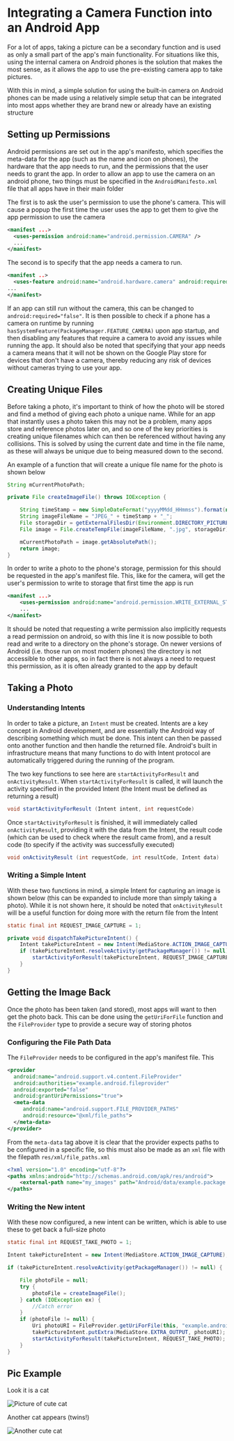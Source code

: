 # Integrating a Camera Function into an Android App

For a lot of apps, taking a picture can be a secondary function and is used as only a small part of the app's main functionality. For situations like this, using the internal camera on Android phones is the solution that makes the most sense, as it allows the app to use the pre-existing camera app to take pictures.

With this in mind, a simple solution for using the built-in camera on Android phones can be made using a relatively simple setup that can be integrated into most apps whether they are brand new or already have an existing structure

## Setting up Permissions

Android permissions are set out in the app's manifesto, which specifies the meta-data for the app (such as the name and icon on phones), the hardware that the app needs to run, and the permissions that the user needs to grant the app. In order to allow an app to use the camera on an android phone, two things must be specified in the `AndroidManifesto.xml` file that all apps have in their main folder

The first is to ask the user's permission to use the phone's camera. This will cause a popup the first time the user uses the app to get them to give the app permission to use the camera

```xml
<manifest ...>
  <uses-permission android:name="android.permission.CAMERA" />
  ...
</manifest>
```

The second is to specify that the app needs a camera to run.

```xml
<manifest ..>
  <uses-feature android:name="android.hardware.camera" android:required="true" />
...
</manifest>
```

If an app can still run without the camera, this can be changed to `android:required="false"`. It is then possible to check if a phone has a camera on runtime by running `hasSystemFeature(PackageManager.FEATURE_CAMERA)` upon app startup, and then disabling any features that require a camera to avoid any issues while running the app. It should also be noted that specifying that your app needs a camera means that it will not be shown on the Google Play store for devices that don't have a camera, thereby reducing any risk of devices without cameras trying to use your app.

## Creating Unique Files

Before taking a photo, it's important to think of how the photo will be stored and find a method of giving each photo a unique name. While for an app that instantly uses a photo taken this may not be a problem, many apps store and reference photos later on, and so one of the key priorities is creating unique filenames which can then be referenced without having any collisions.  This is solved by using the current date and time in the file name, as these will always be unique due to being measured down to the second.

An example of a function that will create a unique file name for the photo is shown below

```java
String mCurrentPhotoPath;

private File createImageFile() throws IOException {

    String timeStamp = new SimpleDateFormat("yyyyMMdd_HHmmss").format(new Date());
    String imageFileName = "JPEG_" + timeStamp + "_";
    File storageDir = getExternalFilesDir(Environment.DIRECTORY_PICTURES);
    File image = File.createTempFile(imageFileName, ".jpg", storageDir);

    mCurrentPhotoPath = image.getAbsolutePath();
    return image;
}
```

In order to write a photo to the phone's storage, permission for this should be requested in the app's manifest file. This, like for the camera, will get the user's permission to write to storage that first time the app is run

```xml
<manifest ...>
    <uses-permission android:name="android.permission.WRITE_EXTERNAL_STORAGE" />
    ...
</manifest>
```

It should be noted that requesting a write permission also implicitly requests a read permission on android, so with this line it is now possible to both read and write to a directory on the phone's storage. On newer versions of Android (i.e. those run on most modern phones) the directory is not accessible to other apps, so in fact there is not always a need to request this permission, as it is often already granted to the app by default

## Taking a Photo

### Understanding Intents

In order to take a picture, an `Intent` must be created. Intents are a key concept in Android development, and are essentially the Android way of describing something which must be done. This intent can then be passed onto another function and then handle the returned file. Android's built in infrastructure means that many functions to do with Intent protocol are automatically triggered during the running of the program.

The two key functions to see here are `startActivityForResult` and `onActivityResult`. When `startActivityForResult` is called, it will launch the activity specified in the provided Intent (the Intent must be defined as returning a result)

```java
void startActivityForResult (Intent intent, int requestCode)
```

Once `startActivityForResult` is finished, it will immediately called `onActivityResult`, providing it with the data from the Intent, the result code (which can be used to check where the result came from), and a result code (to specify if the activity was successfully executed)

```java
void onActivityResult (int requestCode, int resultCode, Intent data)
```

### Writing a Simple Intent

With these two functions in mind, a simple Intent for capturing an image is shown below (this can be expanded to include more than simply taking a photo). While it is not shown here, it should be noted that `onActivityResult` will be a useful function for doing more with the return file from the Intent

```java
static final int REQUEST_IMAGE_CAPTURE = 1;

private void dispatchTakePictureIntent() {
    Intent takePictureIntent = new Intent(MediaStore.ACTION_IMAGE_CAPTURE);
    if (takePictureIntent.resolveActivity(getPackageManager()) != null) {
        startActivityForResult(takePictureIntent, REQUEST_IMAGE_CAPTURE);
    }
}
```

## Getting the Image Back

Once the photo has been taken (and stored), most apps will want to then get the photo back. This can be done using the  `getUriForFile` function and the `FileProvider` type to provide a secure way of storing photos

### Configuring the File Path Data

The `FileProvider` needs to be configured in the app's manifest file. This

```xml
<provider
  android:name="android.support.v4.content.FileProvider"
  android:authorities="example.android.fileprovider"
  android:exported="false"
  android:grantUriPermissions="true">
  <meta-data
     android:name="android.support.FILE_PROVIDER_PATHS"
     android:resource="@xml/file_paths">
  </meta-data>
</provider>
```

From the `meta-data` tag above it is clear that the provider expects paths to be configured in a specific file, so this must also be made as an `xml` file with the filepath `res/xml/file_paths.xml`

```xml
<?xml version="1.0" encoding="utf-8"?>
<paths xmlns:android="http://schemas.android.com/apk/res/android">
    <external-path name="my_images" path="Android/data/example.package.name/files/Pictures" />
</paths>
```

### Writing the New intent

With these now configured, a new intent can be written, which is able to use these to get back a full-size photo

```java
static final int REQUEST_TAKE_PHOTO = 1;

Intent takePictureIntent = new Intent(MediaStore.ACTION_IMAGE_CAPTURE);

if (takePictureIntent.resolveActivity(getPackageManager()) != null) {

    File photoFile = null;
    try {
        photoFile = createImageFile();
    } catch (IOException ex) {
        //Catch error
    }
    if (photoFile != null) {
        Uri photoURI = FileProvider.getUriForFile(this, "example.android.fileprovider", photoFile);
        takePictureIntent.putExtra(MediaStore.EXTRA_OUTPUT, photoURI);
        startActivityForResult(takePictureIntent, REQUEST_TAKE_PHOTO);
    }
}
```

## Pic Example

Look it is a cat

![Picture of cute cat](/cat.jpg)

Another cat appears (twins!)

![Another cute cat](https://raw.githubusercontent.com/AleenaCodes/SPE-Android-Camera/master/cat.jpg)
